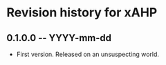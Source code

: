 # Revision history for xAHP

## 0.1.0.0 -- YYYY-mm-dd

* First version. Released on an unsuspecting world.
